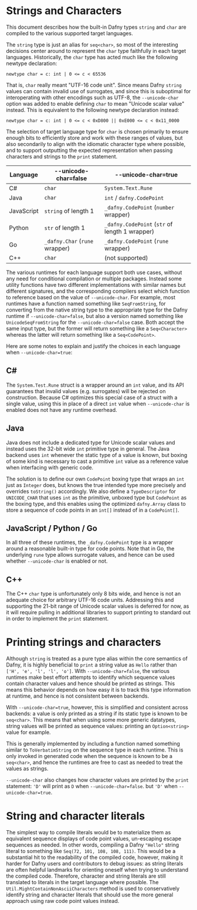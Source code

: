 # Strings and Characters

This document describes how the built-in Dafny types `string` and `char`
are compiled to the various supported target languages.

The `string` type is just an alias for `seq<char>`, so most of the interesting
decisions center around to represent the `char` type faithfully in each
target languages. Historically, the `char` type has acted much like the
following newtype declaration:

```dafny
newtype char = c: int | 0 <= c < 65536
```

That is, `char` really meant "UTF-16 code unit". Since means Dafny `string`
values can contain invalid use of surrogates, and since this is suboptimal
for interoperating with other encodings such as UTF-8, the `--unicode-char`
option was added to enable defining `char` to mean "Unicode scalar value"
instead. This is equivalent to the following newtype declaration instead:

```dafny
newtype char = c: int | 0 <= c < 0xD800 || 0xE000 <= c < 0x11_0000
```

The selection of target language type for `char` is chosen primarily to
ensure enough bits to efficiently store and work with these ranges of values,
but also secondarily to align with the idiomatic character type where possible,
and to support outputting the expected representation when passing characters
and strings to the `print` statement.

| Language      | --unicode-char=false           | --unicode-char=true                            |
| ------------- | ------------------------------ | ---------------------------------------------- |
| C#            | `char`                         | `System.Text.Rune`                             |
| Java          | `char`                         | `int` / `dafny.CodePoint`                      |
| JavaScript    | `string` of length 1           | `_dafny.CodePoint` (`number` wrapper)          |
| Python        | `str` of length 1              | `_dafny.CodePoint` (`str` of length 1 wrapper) |
| Go            | `_dafny.Char` (`rune` wrapper) | `_dafny.CodePoint` (`rune` wrapper)            |
| C++           | `char`                         | (not supported)                                |

The various runtimes for each language support both use cases,
without any need for conditional compilation or multiple packages.
Instead some utility functions have two different implementations with similar
names but different signatures, and the corresponding compilers select
which function to reference based on the value of `--unicode-char`.
For example, most runtimes have a function named something like `SeqFromString`,
for converting from the native string type to the appropriate type for the Dafny
runtime if `--unicode-char=false`, but also a version named something like
`UnicodeSeqFromString` for the `--unicode-char=false` case. Both accept the
same input type, but the former will return something like a `Seq<Character>`
whereas the latter will return something like a `Seq<CodePoint>`.

Here are some notes to explain and justify the choices in each language
when `--unicode-char=true`:

## C#

The `System.Test.Rune` struct is a wrapper around an `int` value,
and its API guarantees that invalid values (e.g. surrogates) will be rejected on construction.
Because C# optimizes this special case of a struct with a single value,
using this in place of a direct `int` value when `--unicode-char` is enabled
does not have any runtime overhead.

## Java

Java does not include a dedicated type for Unicode scalar values
and instead uses the 32-bit wide `int` primitive type in general.
The Java backend uses `int` whenever the static type of a value is known,
but boxing of some kind is necessary to cast a primitive `int` value
as a reference value when interfacing with generic code.

The solution is to define our own `CodePoint` boxing type that wraps an `int`
just as `Integer` does, but knows the true intended type more precisely
and overrides `toString()` accordingly. We also define a `TypeDescriptor`
for `UNICODE_CHAR` that uses `int` as the primitive,
unboxed type but `CodePoint` as the boxing type,
and this enables using the optimized `dafny.Array` class to store a
sequence of code points in an `int[]` instead of in a `CodePoint[]`.

## JavaScript / Python / Go

In all three of these runtimes, the `_dafny.CodePoint` type is a wrapper
around a reasonable built-in type for code points.
Note that in Go, the underlying `rune` type allows surrogate values,
and hence can be used whether `--unicode-char` is enabled or not.

## C++

The C++ `char` type is unfortunately only 8 bits wide, and hence
is not an adequate choice for arbitrary UTF-16 code units.
Addressing this and supporting the 21-bit range of Unicode scalar values
is deferred for now, as it will require pulling in additional libraries
to support printing to standard out in order to implement the `print` statement.

# Printing strings and characters

Although `string` is treated as a pure type alias within the core semantics
of Dafny, it is highly beneficial to `print` a string value as `Hello`
rather than `['H', 'e', 'l', 'l', 'o']`. With `--unicode-char=false`,
the various runtimes make best effort attempts
to identify which sequence values contain character values and hence should be
printed as strings. This means this behavior depends on how easy it is
to track this type information at runtime, and hence is not consistent
between backends.

With `--unicode-char=true`, however, this is simplified
and consistent across backends: a value is only printed as a string if
its static type is known to be `seq<char>`. This means that when using some
more generic datatypes, string values will be printed as sequence values:
printing an `Option<string>` value for example.

This is generally implemented by including a function named something similar
to `ToVerbatimString` on the sequence type in each runtime. This is only
invoked in generated code when the sequence is known to be a `seq<char>`,
and hence the runtimes are free to cast as needed to treat the values as
strings.

`--unicode-char` also changes how character values are printed by the
`print` statement: `'D'` will print as `D` when `--unicode-char=false`.
but `'D'` when `--unicode-char=true`.


# String and character literals

The simplest way to compile literals would be to materialize them as
equivalent sequence displays of code point values, un-escaping escape sequences
as needed. In other words, compiling a Dafny `"Hello"` string literal
to something like `Seq(72, 101, 108, 108, 111)`.
This would be a substantial hit to the readability of the compiled code,
however, making it harder for Dafny users and contributors to debug issues:
as string literals are often helpful landmarks for orienting oneself
when trying to understand the compiled code. Therefore,
character and string literals are still translated to literals in the target
language where possible.
The `Util.MightContainNonAsciiCharacters` method is used to conservatively
identify string and character literals that should use the more general
approach using raw code point values instead.